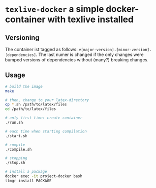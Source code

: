 # `texlive-docker` a simple docker-container with texlive installed

## Versioning
The container ist tagged as follows: `v[major-version].[minor-version].[dependencies]`. The last numer is changed if the only changes were bumped versions of dependencies without (many?) breaking changes.

## Usage

```bash
# build the image
make

# then, change to your latex-directory
cp *.sh /path/to/latex/files
cd /path/to/latex/files

# only first time: create container
./run.sh

# each time when starting compilation
./start.sh

# compile
./compile.sh

# stopping
./stop.sh

# install a package
docker exec -it project-docker bash
tlmgr install PACKAGE
```